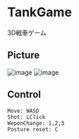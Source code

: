 # TankGame
3D戦車ゲーム
## Picture
![image](https://user-images.githubusercontent.com/38822155/171230473-7c4c479d-fa51-4e12-affd-17a53f8ac753.png)
![image](https://user-images.githubusercontent.com/38822155/171230616-6597c3c6-0356-41f4-99cb-cf603be4af34.png)
## Control
```
Move: WASD
Shot: LClick
WeponChange: 1,2,3
Posture reset: C
```
